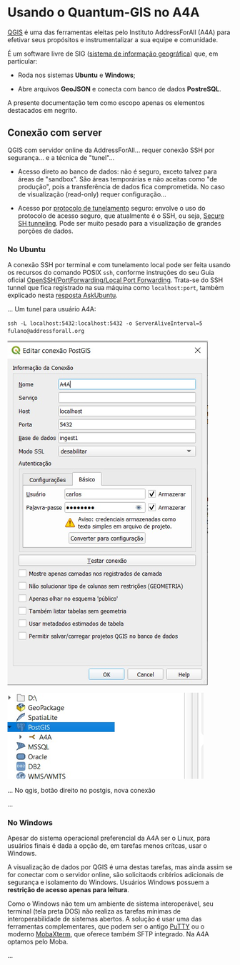 # Usando o Quantum-GIS no A4A

[QGIS](https://en.wikipedia.org/wiki/QGIS) é uma das ferramentas eleitas pelo Instituto AddressForAll (A4A) para efetivar seus propósitos e instrumentalizar a sua equipe e comunidade.

É um software livre de SIG ([sistema de informação geográfica](https://pt.wikipedia.org/wiki/Sistema_de_informa%C3%A7%C3%A3o_geogr%C3%A1fica)) que, em particular:

* Roda nos sistemas **Ubuntu** e **Windows**;

* Abre arquivos **GeoJSON** e conecta com banco de dados **PostreSQL**. 

A presente documentação tem como escopo apenas os elementos destacados em negrito.

## Conexão com server

QGIS com servidor online da AddressForAll... requer conexão SSH por segurança... e a técnica de "tunel"...

* Acesso direto ao banco de dados: não é seguro, exceto talvez para áreas de "sandbox". São áreas temporárias e não aceitas como "de produção", pois a transferência de dados fica comprometida. No caso de visualização (read-only) requer configuração... 

* Acesso por [protocolo de tunelamento](https://pt.wikipedia.org/wiki/Protocolo_de_tunelamento) seguro: envolve o uso do protocolo de acesso seguro, que atualmente é o SSH, ou seja, [Secure SH tunneling](https://en.wikipedia.org/wiki/Tunneling_protocol#Secure_Shell_tunneling). Pode ser muito pesado para a visualização de grandes porções de dados.

### No Ubuntu

A conexão SSH por terminal e com tunelamento local pode ser feita usando os recursos do comando POSIX `ssh`, conforme instruções do seu Guia oficial [OpenSSH/PortForwarding/Local Port Forwarding](https://help.ubuntu.com/community/SSH/OpenSSH/PortForwarding#Local_Port_Forwarding). Trata-se do SSH tunnel que fica registrado na sua máquina como `localhost:port`, também explicado nesta [resposta AskUbuntu](https://askubuntu.com/a/539953/439867).

... Um tunel para usuário A4A:

`ssh -L localhost:5432:localhost:5432 -o ServerAliveInterval=5 fulano@addressforall.org`

![](../_assets/usingTolls-QGIS-box1.jpeg)

![](../_assets/usingTolls-QGIS-box2.jpeg)

... No qgis, botão direito no postgis, nova conexão

...
 
### No Windows

Apesar do sistema operacional preferencial da A4A ser o Linux, para usuários finais é dada a opção de, em tarefas menos crítcas, usar o Windows. 

A visualização de dados por QGIS é uma destas tarefas, mas ainda assim se for conectar com o servidor online, são solicitaods critérios adicionais de segurança e isolamento do Windows. Usuários Windows possuem a **restrição de acesso apenas para leitura**.
 
Como o Windows não tem um ambiente de sistema interoperável, seu terminal (tela preta DOS) não realiza as tarefas mínimas de interoperabilidade de sistemas abertos.
A solução é usar uma das ferramentas complementares, que podem ser o antigo [PuTTY](https://www.putty.org/) ou o moderno [MobaXterm](https://mobaxterm.mobatek.net/), que oferece também SFTP integrado. Na A4A optamos pelo Moba.

...



